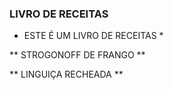 ### LIVRO DE RECEITAS ###

* ESTE É UM LIVRO DE RECEITAS *

** STROGONOFF DE FRANGO **

** LINGUIÇA RECHEADA **